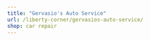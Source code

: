 ```yaml
---
title: "Gervasio's Auto Service"
url: /liberty-corner/gervasios-auto-service/
shop: car repair
---
```

